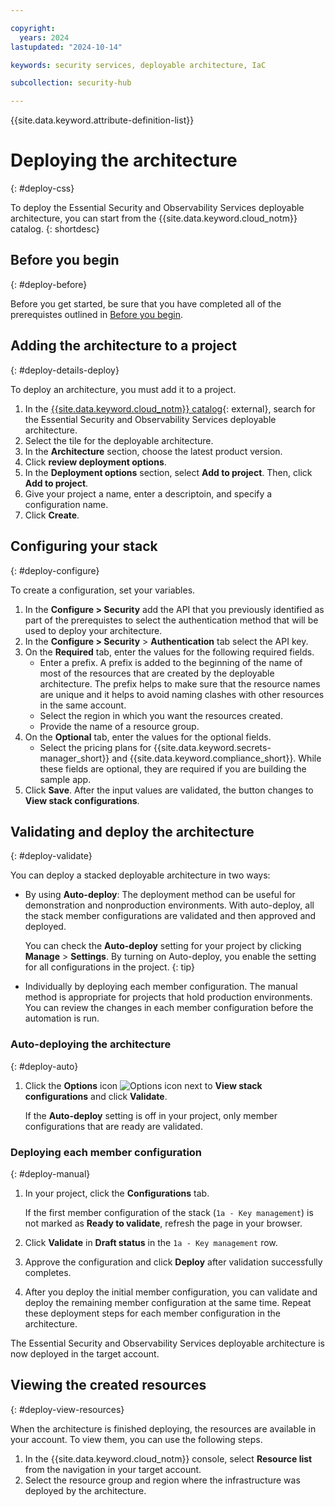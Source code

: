 ```yaml
---

copyright:
  years: 2024
lastupdated: "2024-10-14"

keywords: security services, deployable architecture, IaC

subcollection: security-hub

---
```


{{site.data.keyword.attribute-definition-list}}

# Deploying the architecture
{: #deploy-css}

To deploy the Essential Security and Observability Services deployable architecture, you can start from the {{site.data.keyword.cloud_notm}} catalog.
{: shortdesc}

## Before you begin
{: #deploy-before}

Before you get started, be sure that you have completed all of the prerequistes outlined in [Before you begin](/docs/security-hub?topic=security-hub-prereqs).

## Adding the architecture to a project
{: #deploy-details-deploy}

To deploy an architecture, you must add it to a project.

1. In the [{{site.data.keyword.cloud_notm}} catalog](/catalog#reference_architecture){: external}, search for the Essential Security and Observability Services deployable architecture.
1. Select the tile for the deployable architecture.
1. In the **Architecture** section, choose the latest product version.
1. Click **review deployment options**.
1. In the **Deployment options** section, select **Add to project**. Then, click **Add to project**.
1. Give your project a name, enter a descriptoin, and specify a configuration name.
1. Click **Create**.


## Configuring your stack
{: #deploy-configure}

To create a configuration, set your variables.

1. In the **Configure > Security** add the API that you previously identified as part of the prerequistes to select the authentication method that will be used to deploy your architecture.
1. In the **Configure > Security** > **Authentication** tab select the API key.
1. On the **Required** tab, enter the values for the following required fields.
   * Enter a prefix. A prefix is added to the beginning of the name of most of the resources that are created by the deployable architecture. The prefix helps to make sure that the resource names are unique and it helps to avoid naming clashes with other resources in the same account.
   * Select the region in which you want the resources created.
   * Provide the name of a resource group.
1. On the **Optional** tab, enter the values for the optional fields.
   * Select the pricing plans for {{site.data.keyword.secrets-manager_short}} and {{site.data.keyword.compliance_short}}. While these fields are optional, they are required if you are building the sample app.
1. Click **Save**. After the input values are validated, the button changes to **View stack configurations**.


## Validating and deploy the architecture
{: #deploy-validate}

You can deploy a stacked deployable architecture in two ways:

- By using **Auto-deploy**: The deployment method can be useful for demonstration and nonproduction environments. With auto-deploy, all the stack member configurations are validated and then approved and deployed.

    You can check the **Auto-deploy** setting for your project by clicking **Manage** > **Settings**. By turning on Auto-deploy, you enable the setting for all configurations in the project.
    {: tip}

- Individually by deploying each member configuration. The manual method is appropriate for projects that hold production environments. You can review the changes in each member configuration before the automation is run.

### Auto-deploying the architecture
{: #deploy-auto}

1.  Click the **Options** icon ![Options icon](../icons/action-menu-icon.svg "Options") next to **View stack configurations** and click **Validate**.

    If the **Auto-deploy** setting is off in your project, only member configurations that are ready are validated.

### Deploying each member configuration
{: #deploy-manual}

1.  In your project, click the **Configurations** tab.

    If the first member configuration of the stack (`1a - Key management`) is not marked as **Ready to validate**, refresh the page in your browser.
1.  Click **Validate** in **Draft status** in the `1a - Key management` row.
1.  Approve the configuration and click **Deploy** after validation successfully completes.
1.  After you deploy the initial member configuration, you can validate and deploy the remaining member configuration at the same time. Repeat these deployment steps for each member configuration in the architecture.

The Essential Security and Observability Services deployable architecture is now deployed in the target account.

## Viewing the created resources
{: #deploy-view-resources}

When the architecture is finished deploying, the resources are available in your account. To view them, you can use the following steps. 

1. In the {{site.data.keyword.cloud_notm}} console, select **Resource list** from the navigation in your target account.
1. Select the resource group and region where the infrastructure was deployed by the architecture.
